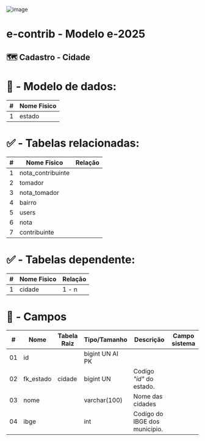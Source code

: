 ![image](https://github.com/user-attachments/assets/04662de1-1516-48d7-bb8c-50b38989e58b)
# e-contrib - Modelo e-2025 
## 🗺️ Cadastro - Cidade
### 

# 🎲 - Modelo de dados:
 **\#**  |**Nome Fisico**               |
---------|------------------------------|
1        | estado                       |

#
#   ✅ - Tabelas relacionadas:
 **\#**  |**Nome Fisico**               |   **Relação** |
---------|------------------------------|---------------|      
1        | nota_contribuinte            |               |
2        | tomador                      |               |
3        | nota_tomador                 |               |
4        | bairro                       |               |
5        | users                        |               |
6        | nota                         |               |
7        | contribuinte                 |               |

#   ✅ - Tabelas dependente:
 **\#**  |**Nome Fisico**               |   **Relação** |
---------|------------------------------|---------------| 
1        | cidade                       |     1 - n     |


#
# 🔢 - Campos
 **\#**  | **Nome**                     | **Tabela Raiz**         | **Tipo/Tamanho**        | **Descrição**                                                                        | **Campo sistema**                      |
---------|------------------------------|-------------------------|-------------------------|--------------------------------------------------------------------------------------|----------------------------------------|
01       | id                           |                         | bigint UN AI PK         |                                                                                      |                                        |
02       | fk_estado                    | cidade                  | bigint UN               | Codígo *"id"* do estado.                                                             |                                        |
03       | nome                         |                         | varchar(100)            | Nome das cidades                                                                     |                                        |
04       | ibge                         |                         | int                     | Codígo do IBGE dos municipio.                                                        |                                        |






